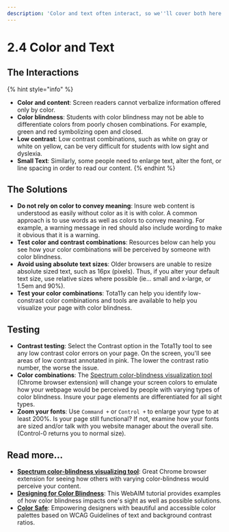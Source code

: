 ```yaml
---
description: 'Color and text often interact, so we''ll cover both here...'
---
```


# 2.4 Color and Text

## The Interactions

{% hint style="info" %}
* **Color and content**: Screen readers cannot verbalize information offered only by color. 
* **Color blindness**: Students with color blindness may not be able to differentiate colors from poorly chosen combinations. For example, green and red symbolizing open and closed.
* **Low contrast**: Low contrast combinations, such as white on gray or white on yellow, can be very difficult for students with low sight and dyslexia.
* **Small Text**: Similarly, some people need to enlarge text, alter the font, or line spacing in order to read our content.
{% endhint %}

## The Solutions

* **Do not rely on color to convey meaning**: Insure web content is understood as easily without color as it is with color. A common approach is to use words as well as colors to convey meaning. For example, a warning message in red should also include wording to make it obvious that it is a warning.
* **Test color and contrast combinations**: Resources below can help you see how your color combinations will be perceived by someone with color blindness. 
* **Avoid using absolute text sizes**: Older browsers are unable to resize absolute sized text, such as 16px \(pixels\). Thus, if you alter your default text size, use relative sizes where possible \(ie... small and x-large, or 1.5em and 90%\).
* **Test your color combinations**: Tota11y can help you identify low-constrast color combinations and tools are available to help you visualize your page with color blindness.

## Testing

* **Contrast testing**: Select the Contrast option in the Tota11y tool to see any low contrast color errors on your page. On the screen, you'll see areas of low contrast annotated in pink. The lower the contrast ratio number, the worse the issue.
* **Color combinations**: The [Spectrum color-blindness visualization tool](https://chrome.google.com/webstore/detail/spectrum/ofclemegkcmilinpcimpjkfhjfgmhieb?hl=en) \(Chrome browser extension\) will change your screen colors to emulate how your webpage would be perceived by people with varying types of color blindness. Insure your page elements are differentiated for all sight types.
* **Zoom your fonts**: Use `Command +` or `Control +` to enlarge your type to at least 200%.  Is your page still functional? If not, examine how your fonts are sized and/or talk with you website manager about the overall site. \(Control-0 returns you to normal size\).

## Read more...

* [**Spectrum color-blindness visualizing tool**](https://chrome.google.com/webstore/detail/spectrum/ofclemegkcmilinpcimpjkfhjfgmhieb?hl=en): Great Chrome browser extension for seeing how others with varying color-blindness would perceive your content.
* [**Designing for Color Blindness**](http://webaim.org/articles/visual/colorblind): This WebAIM tutorial provides examples of how color blindness impacts one's sight as well as possible solutions.
* [**Color Safe**](http://colorsafe.co/): Empowering designers with beautiful and accessible color palettes based on WCAG Guidelines of text and background contrast ratios.

